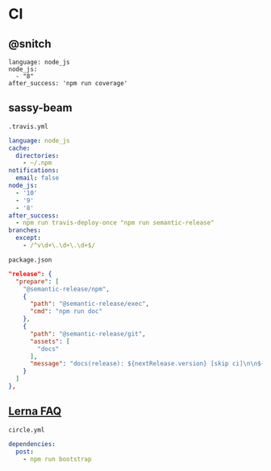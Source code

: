 # CI

## @snitch

```
language: node_js
node_js:
  - "8"
after_success: 'npm run coverage'
```

## sassy-beam

`.travis.yml`

```yml
language: node_js
cache:
  directories:
    - ~/.npm
notifications:
  email: false
node_js:
  - '10'
  - '9'
  - '8'
after_success:
  - npm run travis-deploy-once "npm run semantic-release"
branches:
  except:
    - /^v\d+\.\d+\.\d+$/
```

`package.json`

```json
"release": {
  "prepare": [
    "@semantic-release/npm",
    {
      "path": "@semantic-release/exec",
      "cmd": "npm run doc"
    },
    {
      "path": "@semantic-release/git",
      "assets": [
        "docs"
      ],
      "message": "docs(release): ${nextRelease.version} [skip ci]\n\n${nextRelease.notes}"
    }
  ]
},
```

## [Lerna FAQ](https://github.com/lerna/lerna/blob/master/FAQ.md)

`circle.yml`

```yml
dependencies:
  post:
    - npm run bootstrap
```
